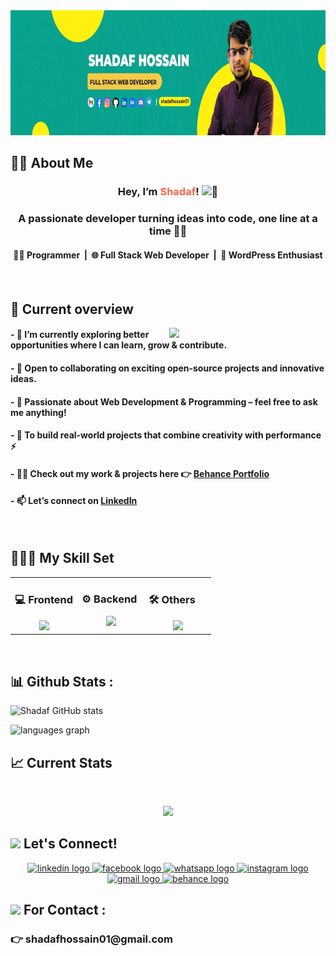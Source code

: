 
<img src="image/shadafhossain.jpg" width="100%" height="200px">


## 🙋‍♂️ About Me 
<h3 align="center">
  Hey, I’m <span style="color:#FF6347;">Shadaf</span>!  
  <img src="https://media.giphy.com/media/hvRJCLFzcasrR4ia7z/giphy.gif" width="40px" alt="👋"/> 
</h3>

<h3 align="center">
  A passionate developer turning ideas into code, one line at a time 🎯🚀 
</h3>

<h4 align="center">
    👨‍💻 Programmer &nbsp;|&nbsp; 🌐 Full Stack Web Developer &nbsp;|&nbsp; 🎨 WordPress Enthusiast
</h4>

   
<br>



## :eyes: Current overview

 <img align="right" src="https://s3.ezgif.com/tmp/ezgif-385984ed96e64f.gif" width="250px"  />

<h4> - 🔭 I’m currently exploring better opportunities where I can learn, grow & contribute. </h4>
<h4> - 👯 Open to collaborating on exciting open-source projects and innovative ideas. </h4>
<h4> - 💬 Passionate about Web Development & Programming – feel free to ask me anything! </h4>
<h4> - 🎯 To build real-world projects that combine creativity with performance ⚡ </h4>
<h4> - 👨‍💻 Check out my work & projects here 👉 <a href="https://www.behance.net/shadafhossain01/">Behance Portfolio</a> </h4>
<h4> - 📫 Let’s connect on <a href="https://www.linkedin.com/in/shadafhossain01/">LinkedIn</a> </h4>



<br>



## 👨🏽‍💻 My Skill Set  
<table style="width:100%;"><tr><td valign="top" width="33.33%">



### 💻 Frontend  
<div align="center">  
  <img src="https://skillicons.dev/icons?i=html,css,javascript,sass,tailwind,bootstrap,react,redux,nextjs,ts&theme=dark&perline=5"/>
</div>

</td><td valign="top" width="33.33%">



### ⚙️ Backend  
<div align="center">  
<img src="https://skillicons.dev/icons?i=nodejs,express,mongodb,mysql,postgres,graphql,prisma,redis,nginx,aws&theme=dark&perline=5"/>
</div>

</td><td valign="top" width="33.33%">



### 🛠️ Others  
<div align="center">  
 <img src="https://skillicons.dev/icons?i=npm,git,github,firebase,postman,figma,xd,c,wordpress&theme=dark&perline=5"/>
</div>

</td></tr></table>  

  


<br>
  
<h2 align="left"> 📊 Github Stats :</h2>

 ![Shadaf GitHub stats](https://github-readme-stats.vercel.app/api?username=shadafhossain01&show_icons=true&theme=highcontrast&rank_icon=github)

 <div align="left">
  <img src="https://github-readme-stats.vercel.app/api/top-langs?username=shadafhossain01&locale=en&hide_title=false&layout=compact&card_width=470&langs_count=7&theme=highcontrast&hide_border=false&border=2" height="230" alt="languages graph" /> <br>
</div>

###

## :chart_with_upwards_trend: Current Stats

<br />
<p align="center">
  <img width="60%" src="https://github-readme-streak-stats-alpha-two.vercel.app?user=shadafhossain01&hide_border=true&background=0D1117&stroke=0D1117&fire=F59934&ring=DBE615&currStreakNum=fff&sideNums=00F0FF&currStreakLabel=00F0FF&sideLabels=00FFFF&dates=D2D2D3" />
</p>

###

<h2 align="left"> <img src="https://raw.githubusercontent.com/ShahriarShafin/ShahriarShafin/main/Assets/handshake.gif" width="70" /> Let's Connect! </h2>
<div align="center">
  <a href="https://www.linkedin.com/in/shadafhossain01/" target="_blank">
    <img src="https://img.shields.io/static/v1?message=LinkedIn&logo=linkedin&label=&color=0077B5&logoColor=white&labelColor=&style=flat" height="30" width="100" alt="linkedin logo"  />
  </a>
  <a href="https://www.facebook.com/shadafhossain01/" target="_blank">
    <img src="https://img.shields.io/static/v1?message=Facebook&logo=facebook&label=&color=1877F2&logoColor=white&labelColor=&style=flat" height="40" width="110" alt="facebook logo"  />
  </a>
  <a href="http://wa.link/duufi7" target="_blank">
    <img src="https://img.shields.io/static/v1?message=Whatsapp&logo=whatsapp&label=&color=25D366&logoColor=white&labelColor=&style=flat" height="40" width="110" alt="whatsapp logo"  />
  </a>
  <a href="https://www.instagram.com/shadafhossain01/" target="_blank">
    <img src="https://img.shields.io/static/v1?message=Instagram&logo=instagram&label=&color=E4405F&logoColor=white&labelColor=&style=flat" height="40" width="110" alt="instagram logo"  />
  </a>
  <a href="mailto:shadafhossain01@gmail.com" target="_blank">
    <img src="https://img.shields.io/static/v1?message=Gmail&logo=gmail&label=&color=D14836&logoColor=white&labelColor=&style=flat" height="30" width="100" alt="gmail logo"  />
  </a>
  <a href="https://www.behance.net/shadafhossain01" target="_blank">
    <img src="https://img.shields.io/static/v1?message=Behance&logo=behance&label=&color=1769ff&logoColor=white&labelColor=&style=flat" height="40" width="110" alt="behance logo"  />
  </a>
</div>


## <img src="https://skillicons.dev/icons?i=gmail&theme=dark" width="28px"/>  For Contact :
<h3>👉 shadafhossain01@gmail.com</h3>
